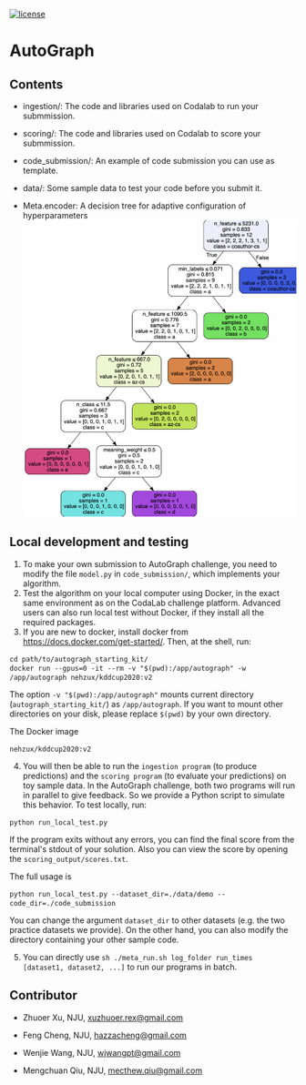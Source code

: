 [![license](https://img.shields.io/badge/license-GPL%203.0-green.svg)](https://github.com/Unkrible/AutoGraph2020/blob/master/LICENSE)

AutoGraph
======================================



## Contents

- ingestion/: The code and libraries used on Codalab to run your submmission.

- scoring/: The code and libraries used on Codalab to score your submmission.

- code_submission/: An example of code submission you can use as template.

- data/: Some sample data to test your code before you submit it.
- Meta.encoder: A decision tree for adaptive configuration of hyperparameters![WechatIMG22352](asserts/WechatIMG22352.png)



## Local development and testing
1. To make your own submission to AutoGraph challenge, you need to modify the
file `model.py` in `code_submission/`, which implements your algorithm.
2. Test the algorithm on your local computer using Docker,
in the exact same environment as on the CodaLab challenge platform. Advanced
users can also run local test without Docker, if they install all the required
packages.
3. If you are new to docker, install docker from https://docs.docker.com/get-started/.
Then, at the shell, run:
```
cd path/to/autograph_starting_kit/
docker run --gpus=0 -it --rm -v "$(pwd):/app/autograph" -w /app/autograph nehzux/kddcup2020:v2
```
The option `-v "$(pwd):/app/autograph"` mounts current directory
(`autograph_starting_kit/`) as `/app/autograph`. If you want to mount other
directories on your disk, please replace `$(pwd)` by your own directory.

The Docker image
```
nehzux/kddcup2020:v2
```

4. You will then be able to run the `ingestion program` (to produce predictions)
and the `scoring program` (to evaluate your predictions) on toy sample data.
In the AutoGraph challenge, both two programs will run in parallel to give
feedback. So we provide a Python script to simulate this behavior. To test locally, run:
```
python run_local_test.py
```
If the program exits without any errors, you can find the final score from the terminal's stdout of your solution.
Also you can view the score by opening the `scoring_output/scores.txt`.

The full usage is
```
python run_local_test.py --dataset_dir=./data/demo --code_dir=./code_submission
```
You can change the argument `dataset_dir` to other datasets (e.g. the two
practice datasets we provide). On the other hand, you can also modify the directory containing your other sample code.

5. You can directly use `sh ./meta_run.sh log_folder run_times [dataset1, dataset2, ...]` to run our programs in batch.



##  Contributor



- Zhuoer Xu, NJU, [xuzhuoer.rex@gmail.com](mailto:xuzhuoer.rex@gmail.com)

- Feng Cheng, NJU, [hazzacheng@gmail.com](mailto:hazzacheng@gmail.com)
- Wenjie Wang, NJU, [wjwangpt@gmail.com](mailto:wjwangpt@gmail.com)
- Mengchuan Qiu, NJU, [mecthew.qiu@gmail.com](mailto:mecthew.qiu@gmail.com)

